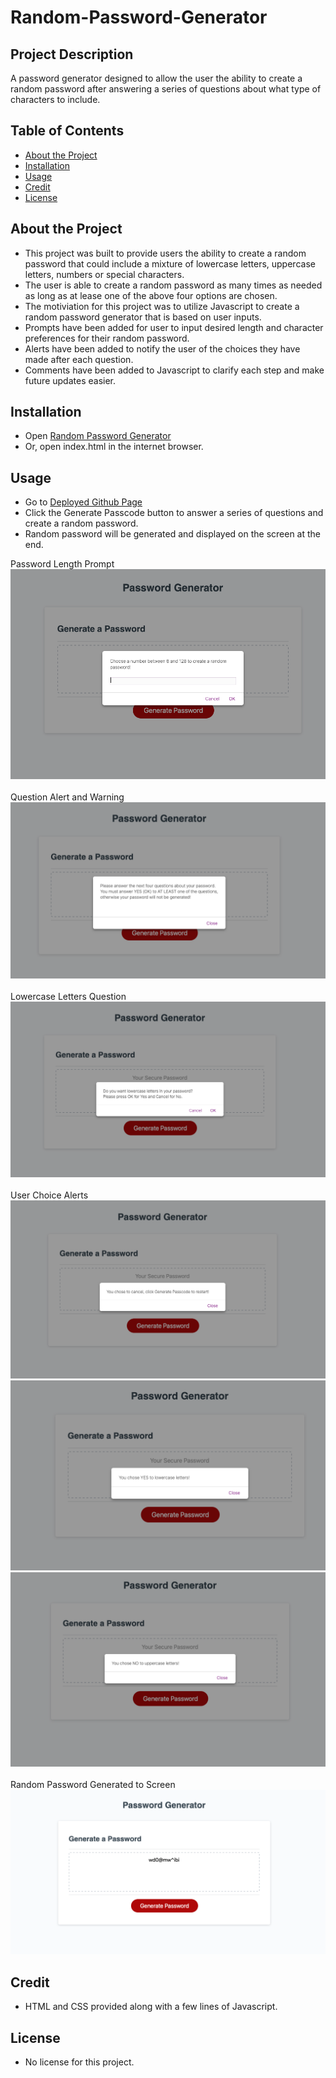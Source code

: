# Random-Password-Generator

## Project Description

A password generator designed to allow the user the ability to create a random password after answering a series of questions about what type of characters to include.

## Table of Contents 

- [About the Project](#about-the-project)
- [Installation](#installation)
- [Usage](#usage)
- [Credit](#credit)
- [License](#license)

## About the Project

- This project was built to provide users the ability to create a random password that could include a mixture of lowercase letters, uppercase letters, numbers or special characters.
- The user is able to create a random password as many times as needed as long as at lease one of the above four options are chosen.
- The motiviation for this project was to utilize Javascript to create a random password generator that is based on user inputs.
- Prompts have been added for user to input desired length and character preferences for their random password.
- Alerts have been added to notify the user of the choices they have made after each question.
- Comments have been added to Javascript to clarify each step and make future updates easier.

## Installation

- Open [Random Password Generator](https://twashke.github.io/Random-Password-Generator/) 
- Or, open index.html in the internet browser.

## Usage

- Go to [Deployed Github Page](https://twashke.github.io/Random-Password-Generator/)
- Click the Generate Passcode button to answer a series of questions and create a random password.
- Random password will be generated and displayed on the screen at the end.

Password Length Prompt \
![Password Length Prompt](Assets/images/password_length_prompt.png) \
\
Question Alert and Warning \
![Question Alert and Warning](Assets/images/upcoming_questions_alert.png) \
\
Lowercase Letters Question \
![Lowercase Letters Question](Assets/images/lowecase_letters_confirm.png) \
\
User Choice Alerts \
![You chose Cancel](Assets/images/cancel_alert.png) \
![You chose YES](Assets/images/yes_alert.png) \
![You chose NO](Assets/images/no_alert.png) \
\
Random Password Generated to Screen \
![Random Password Generated](Assets/images/random_password_generated.png) 

## Credit

- HTML and CSS provided along with a few lines of Javascript.

## License

- No license for this project.